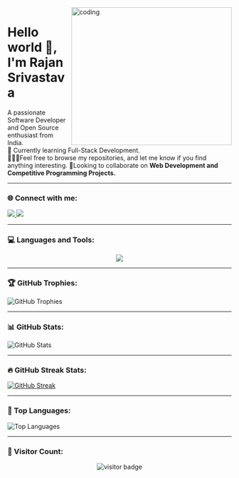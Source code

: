 <img align="right" alt="coding" height="310" width="360" src="https://user-images.githubusercontent.com/74038190/229223263-cf2e4b07-2615-4f87-9c38-e37600f8381a.gif">



# Hello world 👋, I'm Rajan Srivastava  

A passionate Software Developer and Open Source enthusiast from India.  
🌱 Currently learning Full-Stack Development.  
👨‍💻🚀Feel free to browse my repositories, and let me know if you find anything interesting.
🤝Looking to collaborate on **Web Development and Competitive Programming Projects.**  



---

### 🌐 Connect with me:

<p>
  <a href="https://www.linkedin.com/in/rajan-srivastava-42184a243/" target="_blank">
    <img src="https://img.shields.io/badge/LinkedIn-0A66C2?style=for-the-badge&logo=linkedin&logoColor=white" />
  </a> 
  <a href="mailto:srivastavarajan8899@gmail.com" target="_blank">
    <img src="https://img.shields.io/badge/Gmail-EA4335?style=for-the-badge&logo=gmail&logoColor=white" />
  </a>
</p>

---

### 💻 Languages and Tools:

<p align="center">
<a href="https://skillicons.dev">
<img src="https://skillicons.dev/icons?i=html,css,bootstrap,tailwind,js,react,vite,mysql,cpp,python,django,github,codepen,visualstudio,&theme=dark" />
</a>
</p>



---

### 🏆 GitHub Trophies:

![GitHub Trophies](https://github-profile-trophy.vercel.app/?username=rajanshrivastava88&theme=radical&margin-w=15&margin-h=15)

---

### 📊 GitHub Stats:

![GitHub Stats](https://github-readme-stats.vercel.app/api?username=rajanshrivastava88&show_icons=true&theme=radical)


---

### 🔥 GitHub Streak Stats:

<a href="https://git.io/streak-stats"><img src="https://github-readme-streak-stats.herokuapp.com?user=rajanshrivastava88&theme=dark" alt="GitHub Streak" /></a>


---

### 🚀 Top Languages:

![Top Languages](https://github-readme-stats.vercel.app/api/top-langs/?username=rajanshrivastava88&layout=compact&theme=radical)



---

### 👥 Visitor Count:

<p align="center"><img src="https://profile-counter.glitch.me/%7Brajanshrivastava88%7D/count.svg" alt="visitor badge"/></p>


